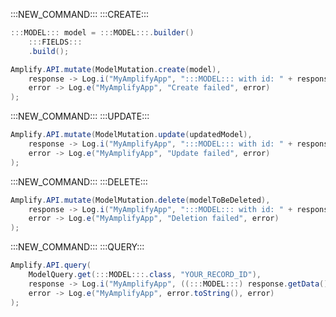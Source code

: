 :::NEW_COMMAND:::
:::CREATE:::

```java
:::MODEL::: model = :::MODEL:::.builder()
    :::FIELDS:::
    .build();

Amplify.API.mutate(ModelMutation.create(model),
    response -> Log.i("MyAmplifyApp", ":::MODEL::: with id: " + response.getData().getId()),
    error -> Log.e("MyAmplifyApp", "Create failed", error)
);
```

:::NEW_COMMAND:::
:::UPDATE:::

```java
Amplify.API.mutate(ModelMutation.update(updatedModel),
    response -> Log.i("MyAmplifyApp", ":::MODEL::: with id: " + response.getData().getId()),
    error -> Log.e("MyAmplifyApp", "Update failed", error)
);
```

:::NEW_COMMAND:::
:::DELETE:::

```java
Amplify.API.mutate(ModelMutation.delete(modelToBeDeleted),
    response -> Log.i("MyAmplifyApp", ":::MODEL::: with id: " + response.getData().getId()),
    error -> Log.e("MyAmplifyApp", "Deletion failed", error)
);
```

:::NEW_COMMAND:::
:::QUERY:::

```java
Amplify.API.query(
    ModelQuery.get(:::MODEL:::.class, "YOUR_RECORD_ID"),
    response -> Log.i("MyAmplifyApp", ((:::MODEL:::) response.getData()).getId()),
    error -> Log.e("MyAmplifyApp", error.toString(), error)
);
```
